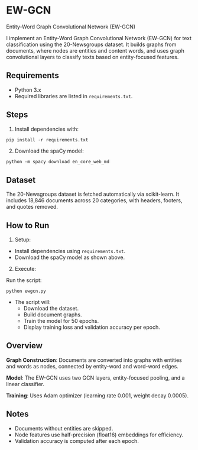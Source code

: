 # EW-GCN
Entity-Word Graph Convolutional Network (EW-GCN)

I implement an Entity-Word Graph Convolutional Network (EW-GCN) for text classification using the 20-Newsgroups dataset. It builds graphs from documents, where nodes are entities and content words, and uses graph convolutional layers to classify texts based on entity-focused features.
## Requirements

* Python 3.x
* Required libraries are listed in `requirements.txt`.

## Steps
1. Install dependencies with:
```python
pip install -r requirements.txt
```

2. Download the spaCy model:
```
python -m spacy download en_core_web_md
```

## Dataset
The 20-Newsgroups dataset is fetched automatically via scikit-learn. It includes 18,846 documents across 20 categories, with headers, footers, and quotes removed.

## How to Run

1. Setup:

* Install dependencies using `requirements.txt`.
* Download the spaCy model as shown above.


2. Execute:

Run the script:

```
python ewgcn.py
```

* The script will:
  - Download the dataset.
  - Build document graphs.
  - Train the model for 50 epochs.
  - Display training loss and validation accuracy per epoch.





## Overview

**Graph Construction**: Documents are converted into graphs with entities and words as nodes, connected by entity-word and word-word edges.

**Model**: The EW-GCN uses two GCN layers, entity-focused pooling, and a linear classifier.

**Training**: Uses Adam optimizer (learning rate 0.001, weight decay 0.0005).

## Notes

- Documents without entities are skipped.
- Node features use half-precision (float16) embeddings for efficiency.
- Validation accuracy is computed after each epoch.

